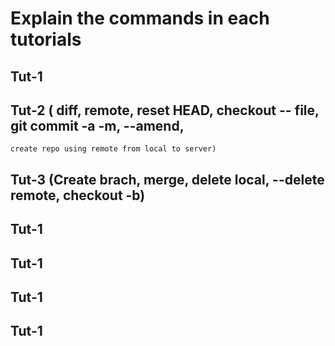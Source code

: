 # Explain the commands in each tutorials
## Tut-1

## Tut-2 ( diff, remote, reset HEAD, checkout -- file, git commit -a -m, --amend,
	create repo using remote from local to server)

## Tut-3 (Create brach, merge, delete local, --delete remote, checkout -b)
## Tut-1
## Tut-1
## Tut-1
## Tut-1
